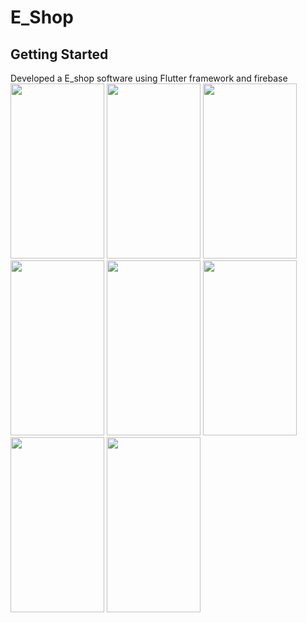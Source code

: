 # E_Shop



## Getting Started
Developed a E_shop software using Flutter framework and firebase
<img src="https://user-images.githubusercontent.com/85029908/230022005-4d2acf87-0a6d-4d34-b0fe-d5f9b96bcca6.jpg" width="150" height="280">
<img src="https://user-images.githubusercontent.com/85029908/230022017-246b0ecc-9086-427b-b456-9d16d289e409.jpg" width="150" height="280">
<img src="https://user-images.githubusercontent.com/85029908/230022030-c582e260-98a5-4350-96b7-8a75303d0370.jpg" width="150" height="280">
<img src="https://user-images.githubusercontent.com/85029908/230022034-26e1851a-a3d7-44e1-8edc-92b1a88ecb0e.jpg" width="150" height="280">
<img src="https://user-images.githubusercontent.com/85029908/230022053-929e30cb-4c26-4c03-b4c6-38fec61e8106.jpg" width="150" height="280">
<img src="https://user-images.githubusercontent.com/85029908/230022064-5f48b5c1-8407-4a8e-ab2c-8ce504965ea4.jpg" width="150" height="280">
<img src="https://user-images.githubusercontent.com/85029908/230022070-05e6897e-5def-453b-8d48-686c5e953278.jpg" width="150" height="280">
<img src="https://user-images.githubusercontent.com/85029908/230022079-e42089ea-c32c-47f4-b23f-fa0c35cceb7e.jpg" width="150" height="280">
